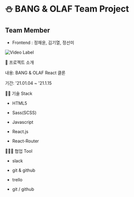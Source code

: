 # ⛄ BANG & OLAF Team Project

## Team Member
* Frontend : 정재윤, 김기열, 정선미

<img src="https://camo.githubusercontent.com/8047ca7dfd813c62209ba60718ddf2c3e13c8a34d06f2e18962e8b92e82f53b1/687474703a2f2f696d672e796f75747562652e636f6d2f76692f6f323939536c6c736f74382f302e6a7067" alt="Video Label" data-canonical-src="http://img.youtube.com/vi/o299Sllsot8/0.jpg" style="max-width:100%;">

🤔 프로젝트 소개

내용: BANG & OLAF React 클론

기간: '21.01.04 ~ '21.1.15




🧑‍💻 기술 Stack

- HTML5

- Sass(SCSS)

- Javascript

- React.js

- React-Router


👨‍👨‍👦 협업 Tool

- slack

- git & github

- trello

- git / github
